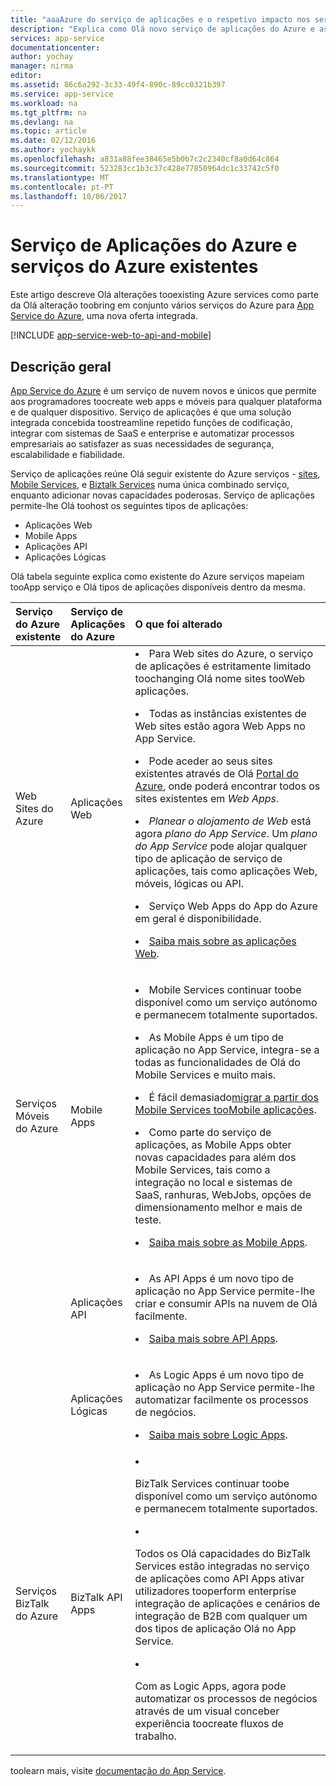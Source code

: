 ```yaml
---
title: "aaaAzure do serviço de aplicações e o respetivo impacto nos serviços do Azure existentes"
description: "Explica como Olá novo serviço de aplicações do Azure e as respetivas funcionalidades afetam existentes serviços no Azure."
services: app-service
documentationcenter: 
author: yochay
manager: nirma
editor: 
ms.assetid: 86c6a292-3c33-49f4-890c-89cc0321b397
ms.service: app-service
ms.workload: na
ms.tgt_pltfrm: na
ms.devlang: na
ms.topic: article
ms.date: 02/12/2016
ms.author: yochaykk
ms.openlocfilehash: a831a88fee38465e5b0b7c2c2340cf8a0d64c864
ms.sourcegitcommit: 523283cc1b3c37c428e77850964dc1c33742c5f0
ms.translationtype: MT
ms.contentlocale: pt-PT
ms.lasthandoff: 10/06/2017
---
```

# <a name="azure-app-service-and-existing-azure-services"></a>Serviço de Aplicações do Azure e serviços do Azure existentes
Este artigo descreve Olá alterações tooexisting Azure services como parte da Olá alteração toobring em conjunto vários serviços do Azure para [App Service do Azure](https://azure.microsoft.com/services/app-service/), uma nova oferta integrada.

[!INCLUDE [app-service-web-to-api-and-mobile](../../includes/app-service-web-to-api-and-mobile.md)]

## <a name="overview"></a>Descrição geral
[App Service do Azure](https://azure.microsoft.com/services/app-service/) é um serviço de nuvem novos e únicos que permite aos programadores toocreate web apps e móveis para qualquer plataforma e de qualquer dispositivo. Serviço de aplicações é que uma solução integrada concebida toostreamline repetido funções de codificação, integrar com sistemas de SaaS e enterprise e automatizar processos empresariais ao satisfazer as suas necessidades de segurança, escalabilidade e fiabilidade.

Serviço de aplicações reúne Olá seguir existente do Azure serviços - [sites](https://azure.microsoft.com/services/websites/), [Mobile Services](https://azure.microsoft.com/services/mobile-services/), e [Biztalk Services](https://azure.microsoft.com/services/biztalk-services/) numa única combinado serviço, enquanto adicionar novas capacidades poderosas.  Serviço de aplicações permite-lhe Olá toohost os seguintes tipos de aplicações:

* Aplicações Web
* Mobile Apps
* Aplicações API
* Aplicações Lógicas

Olá tabela seguinte explica como existente do Azure serviços mapeiam tooApp serviço e Olá tipos de aplicações disponíveis dentro da mesma.

<table>
<thead>
<tr class="header">
<th align="left", style="width:10%">Serviço do Azure existente</th>
<th align="left", style="width:10%">Serviço de Aplicações do Azure</th>
<th align="left", style="width:80%">O que foi alterado</th>
</tr>
</thead>
<tbody>
<tr class="odd">
<td align="left">Web Sites do Azure</td>
<td align="left">Aplicações Web</td>
<td align="left"><li>Para Web sites do Azure, o serviço de aplicações é estritamente limitado toochanging Olá nome sites tooWeb aplicações.
<p><li>Todas as instâncias existentes de Web sites estão agora Web Apps no App Service.</p>
<p><li>Pode aceder ao seus sites existentes através de Olá <a href="http://go.microsoft.com/fwlink/?LinkId=529715">Portal do Azure</a>, onde poderá encontrar todos os sites existentes em <em>Web Apps</em>.</p>
<p><li><em>Planear o alojamento de Web</em> está agora <em>plano do App Service</em>. Um <em>plano do App Service</em> pode alojar qualquer tipo de aplicação de serviço de aplicações, tais como aplicações Web, móveis, lógicas ou API.</p>
<p><li>Serviço Web Apps do App do Azure em geral é disponibilidade.</p>
<p><li><a href="http://azure.microsoft.com/services/app-service/web/">Saiba mais sobre as aplicações Web</a>.</p></td>
</tr>
<tr class="even">
<td align="left">Serviços Móveis do Azure</td>
<td align="left">Mobile Apps</td>
<td align="left"><p><li>Mobile Services continuar toobe disponível como um serviço autónomo e permanecem totalmente suportados.</p>
<p><li>As Mobile Apps é um tipo de aplicação no App Service, integra-se a todas as funcionalidades de Olá do Mobile Services e muito mais.</p>
<p><li>É fácil demasiado<a href="http://go.microsoft.com/fwlink/?LinkID=724279&clcid=0x409">migrar a partir dos Mobile Services tooMobile aplicações</a>.</p>
<p><li>Como parte do serviço de aplicações, as Mobile Apps obter novas capacidades para além dos Mobile Services, tais como a integração no local e sistemas de SaaS, ranhuras, WebJobs, opções de dimensionamento melhor e mais de teste.</p>
<p><li><a href="http://azure.microsoft.com/services/app-service/mobile/">Saiba mais sobre as Mobile Apps</a>.</p>
</tr>
<tr class="odd">
<td align="left"></td>
<td align="left">Aplicações API</td>
<td align="left">
<p><li>As API Apps é um novo tipo de aplicação no App Service permite-lhe criar e consumir APIs na nuvem de Olá facilmente.</p>
<p><li><a href="http://azure.microsoft.com/services/app-service/api/">Saiba mais sobre API Apps</a>.</p></td>
</tr>
<tr class="even">
<td align="left"></td>
<td align="left">Aplicações Lógicas</td>
<td align="left">
<p><li>As Logic Apps é um novo tipo de aplicação no App Service permite-lhe automatizar facilmente os processos de negócios.</p>
<p><li><a href="http://azure.microsoft.com/services/app-service/logic/">Saiba mais sobre Logic Apps</a>.</p></td>
</tr>
<tr class="odd">
<td align="left">Serviços BizTalk do Azure</td>
<td align="left">BizTalk API Apps</td>
<td align="left">
<li><p>BizTalk Services continuar toobe disponível como um serviço autónomo e permanecem totalmente suportados.</p>
<li><p>Todos os Olá capacidades do BizTalk Services estão integradas no serviço de aplicações como API Apps ativar utilizadores tooperform enterprise integração de aplicações e cenários de integração de B2B com qualquer um dos tipos de aplicação Olá no App Service.</p>
<li><p>Com as Logic Apps, agora pode automatizar os processos de negócios através de um visual conceber experiência toocreate fluxos de trabalho.</p></td>
</tr>
</tbody>
</table>

toolearn mais, visite [documentação do App Service](https://azure.microsoft.com/documentation/services/app-service/).

